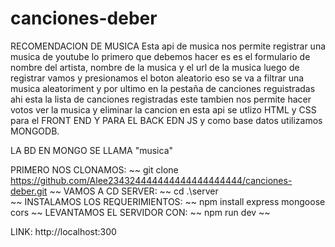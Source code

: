 # canciones-deber

RECOMENDACION DE MUSICA 
Esta api de musica nos permite registrar una musica de youtube lo primero que debemos hacer es 
es el formulario de nombre del artista, nombre de la musica y el url de la musica luego de registrar
vamos y presionamos el boton aleatorio eso se va a filtrar una musica aleatoriment y por ultimo 
en la pestaña de canciones reguistradas ahi esta la lista de canciones registradas este tambien nos permite hacer votos ver la musica y eliminar la cancion en esta api se utlizo HTML y CSS para el FRONT END Y PARA EL BACK EDN JS y como base datos utilizamos MONGODB.

LA BD EN MONGO SE LLAMA "musica" 


PRIMERO NOS CLONAMOS:
~~
git clone https://github.com/Alee234324444444444444444444/canciones-deber.git
~~
VAMOS A CD SERVER:
~~
cd .\server\
~~
INSTALAMOS LOS REQUERIMIENTOS:
~~
npm install express mongoose cors
~~
LEVANTAMOS EL SERVIDOR CON:
~~
npm run dev
~~

LINK:
http://localhost:300
